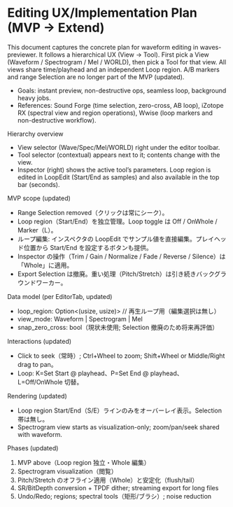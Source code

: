 # Editing UX/Implementation Plan (MVP → Extend)

This document captures the concrete plan for waveform editing in waves-previewer.
It follows a hierarchical UX (View → Tool). First pick a View (Waveform /
Spectrogram / Mel / WORLD), then pick a Tool for that view. All views share
time/playhead and an independent Loop region. A/B markers and range Selection
are no longer part of the MVP (updated).

- Goals: instant preview, non-destructive ops, seamless loop, background heavy jobs.
- References: Sound Forge (time selection, zero-cross, AB loop), iZotope RX (spectral
  view and region operations), Wwise (loop markers and non-destructive workflow).

Hierarchy overview
- View selector (Wave/Spec/Mel/WORLD) right under the editor toolbar.
- Tool selector (contextual) appears next to it; contents change with the view.
- Inspector (right) shows the active tool’s parameters. Loop region is edited
  in LoopEdit (Start/End as samples) and also available in the top bar (seconds).

MVP scope (updated)
- Range Selection removed（クリックは常にシーク）。
- Loop region（Start/End）を独立管理。Loop toggle は Off / OnWhole / Marker（L）。
- ループ編集: インスペクタの LoopEdit でサンプル値を直接編集。プレイヘッド位置から
  Start/End を設定するボタンも提供。
- Inspector の操作（Trim / Gain / Normalize / Fade / Reverse / Silence）は「Whole」に適用。
- Export Selection は撤廃。重い処理（Pitch/Stretch）は引き続きバックグラウンドワーカー。

Data model (per EditorTab, updated)
- loop_region: Option<(usize, usize)>  // 再生ループ用（編集選択は無し）
- view_mode: Waveform | Spectrogram | Mel
- snap_zero_cross: bool（現状未使用; Selection 撤廃のため将来再評価）

Interactions (updated)
- Click to seek（常時）; Ctrl+Wheel to zoom; Shift+Wheel or Middle/Right drag to pan。
- Loop: K=Set Start @ playhead、P=Set End @ playhead、L=Off/OnWhole 切替。

Rendering (updated)
- Loop region Start/End（S/E）ラインのみをオーバーレイ表示。Selection 帯は無し。
- Spectrogram view starts as visualization-only; zoom/pan/seek shared with waveform.

Phases (updated)
1) MVP above（Loop region 独立・Whole 編集）
2) Spectrogram visualization（閲覧）
3) Pitch/Stretch のオフライン適用（Whole）と安定化（flush/tail）
4) SR/BitDepth conversion + TPDF dither; streaming export for long files
5) Undo/Redo; regions; spectral tools（矩形/ブラシ）; noise reduction
